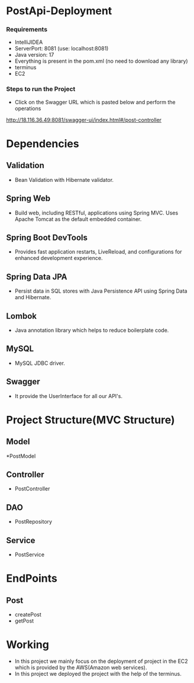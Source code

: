 # PostApi-Deployment
### Requirements
* IntelliJIDEA
* ServerPort: 8081 (use: localhost:8081)
* Java version: 17
* Everything is present in the pom.xml (no need to download any library)
* terminus
* EC2 
### Steps to run the Project
* Click on the Swagger URL which is pasted below and perform the operations

http://18.116.36.49:8081/swagger-ui/index.html#/post-controller

# Dependencies
## Validation
* Bean Validation with Hibernate validator.
## Spring Web
* Build web, including RESTful, applications using Spring MVC. Uses Apache Tomcat as the default embedded container.
## Spring Boot DevTools
* Provides fast application restarts, LiveReload, and configurations for enhanced development experience.
## Spring Data JPA
* Persist data in SQL stores with Java Persistence API using Spring Data and Hibernate.
## Lombok
* Java annotation library which helps to reduce boilerplate code.
## MySQL
* MySQL JDBC driver.
## Swagger
* It provide the UserInterface for all our API's. 
# Project Structure(MVC Structure)
## Model
*PostModel
## Controller
* PostController
## DAO
* PostRepository
## Service
* PostService
# EndPoints
## Post
* createPost
* getPost
# Working
* In this project we mainly focus on the deployment of project in the EC2 which is provided by the AWS(Amazon web services).
* In this project we deployed the project with the help of the terminus.
